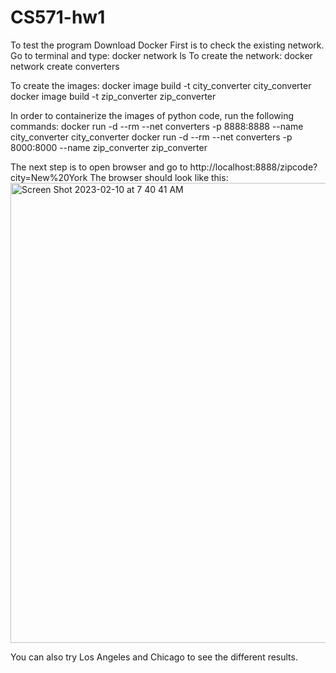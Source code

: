 # CS571-hw1
To test the program 
Download Docker 
First is to check the existing network. Go to terminal and type:
docker network ls
To create the network:
docker network create converters

To create the images:
docker image build -t city_converter city_converter
docker image build -t zip_converter zip_converter

In order to containerize the images of python code, run the following commands:
docker run -d --rm --net converters -p 8888:8888 --name city_converter city_converter
docker run -d --rm --net converters -p 8000:8000 --name zip_converter zip_converter

The next step is to open browser and go to http://localhost:8888/zipcode?city=New%20York
The browser should look like this:
<img width="736" alt="Screen Shot 2023-02-10 at 7 40 41 AM" src="https://user-images.githubusercontent.com/123494938/217968330-8f735817-03fe-469a-a197-1d7b92b0a879.png">

You can also try Los Angeles and Chicago to see the different results.
